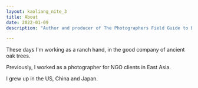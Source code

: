 ```yaml
---
layout: kaoliang_nite_3
title: About 
date: 2022-01-09
description: "Author and producer of The Photographers Field Guide to Beijing"

---
```



These days I'm working as a ranch hand, in the good company of ancient oak trees.

Previously, I worked as a photographer for NGO clients in East Asia.

I grew up in the US, China and Japan.
